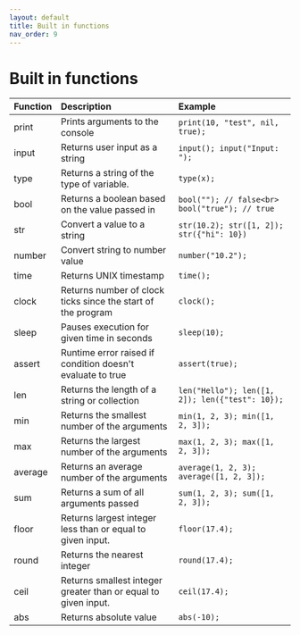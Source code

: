 ```yaml
---
layout: default
title: Built in functions
nav_order: 9
---
```


# Built in functions

| Function | Description                                                   | Example                                        |
|:---------|:--------------------------------------------------------------|:-----------------------------------------------|
| print    | Prints arguments to the console                               | `print(10, "test", nil, true);`                |
| input    | Returns user input as a string                                | `input(); input("Input: ");`                   |
| type     | Returns a string of the type of variable.                     | `type(x);`                                     |
| bool     | Returns a boolean based on the value passed in                | `bool(""); // false<br> bool("true"); // true` |
| str      | Convert a value to a string                                   | `str(10.2); str([1, 2]); str({"hi": 10})`      |
| number   | Convert string to number value                                | `number("10.2");`                              |
| time     | Returns UNIX timestamp                                        | `time();`                                      |
| clock     | Returns number of clock ticks since the start of the program | `clock();`                                     |
| sleep    | Pauses execution for given time in seconds                    | `sleep(10);`                                   |
| assert   | Runtime error raised if condition doesn't evaluate to true    | `assert(true);`                                |
| len      | Returns the length of a string or collection                  | `len("Hello"); len([1, 2]); len({"test": 10});`|
| min      | Returns the smallest number of the arguments                  | `min(1, 2, 3); min([1, 2, 3]);`                |
| max      | Returns the largest number of the arguments                   | `max(1, 2, 3); max([1, 2, 3]);`                |
| average  | Returns an average number of the arguments                    | `average(1, 2, 3); average([1, 2, 3]);`        |
| sum      | Returns a sum of all arguments passed                         | `sum(1, 2, 3); sum([1, 2, 3]);`                |
| floor    | Returns largest integer less than or equal to given input.    | `floor(17.4);`                                 |
| round    | Returns the nearest integer                                   | `round(17.4);`                                 |
| ceil     | Returns smallest integer greater than or equal to given input.| `ceil(17.4);`                                  |
| abs      | Returns absolute value                                        | `abs(-10);`                                    |
